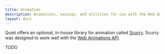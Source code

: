 ```yaml
---
title: Animation
description: Animations, easings, and utilities for use with the Web Animations API.
layout: docs
---
```


Quiet offers an optional, in-house library for animation called [Scurry](https://github.com/quietui/scurry). Scurry was designed to work well with the [Web Animations API](https://developer.mozilla.org/en-US/docs/Web/API/Web_Animations_API).

TODO
